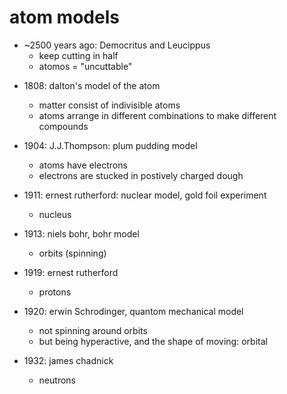 # atom models

- ~2500 years ago: Democritus and Leucippus
  - keep cutting in half
  - atomos = "uncuttable"


* 1808: dalton's model of the atom
  - matter consist of indivisible atoms
  - atoms arrange in different combinations to make different compounds

* 1904: J.J.Thompson: plum pudding model
  - atoms have electrons
  - electrons are stucked in postively charged dough

* 1911: ernest rutherford: nuclear model, gold foil experiment
  - nucleus

* 1913: niels bohr, bohr model
  - orbits (spinning)

* 1919: ernest rutherford
  - protons

* 1920: erwin Schrodinger, quantom mechanical model
  - not spinning around orbits
  - but being hyperactive, and the shape of moving: orbital

* 1932: james chadnick
  - neutrons
